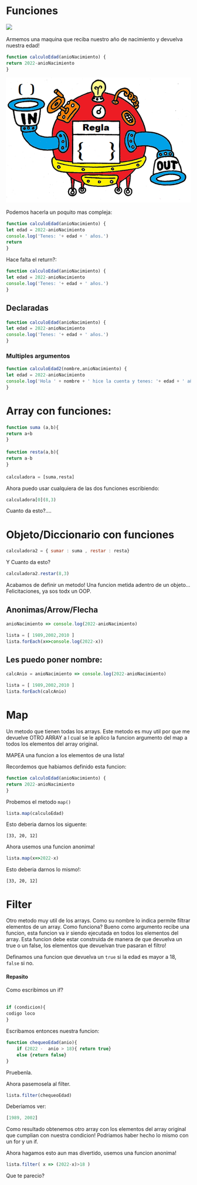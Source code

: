 # Funciones


<img src='https://scausey.github.io/assets/images/toasterFunctionDiagram.jpg' width=500>

Armemos una maquina que reciba nuestro año de nacimiento y devuelva nuestra edad!

```javascript
function calculoEdad(anioNacimiento) {
return 2022-anioNacimiento
}
```


![](https://github.com/carabedo/dw2/raw/main/M2/C3%20logica/f.png)




Podemos hacerla un poquito mas compleja:

```javascript
function calculoEdad(anioNacimiento) {
let edad = 2022-anioNacimiento
console.log('Tenes: '+ edad + ' años.')
return 
}
```

Hace falta el return?:

```javascript
function calculoEdad(anioNacimiento) {
let edad = 2022-anioNacimiento
console.log('Tenes: '+ edad + ' años.')
}
```


## Declaradas

```javascript
function calculoEdad(anioNacimiento) {
let edad = 2022-anioNacimiento
console.log('Tenes: '+ edad + ' años.')
}
```

### Multiples argumentos

```javascript
function calculoEdad2(nombre,anioNacimiento) {
let edad = 2022-anioNacimiento
console.log('Hola ' + nombre + ' hice la cuenta y tenes: '+ edad + ' años.')
}
```


# Array con funciones:

```js
function suma (a,b){
return a+b
}

function resta(a,b){
return a-b
}

calculadora = [suma,resta]
```

Ahora puedo usar cualquiera de las dos funciones escribiendo:

```js
calculadora[0](8,3)
```

Cuanto da esto?....

# Objeto/Diccionario con funciones

```js
calculadora2 = { sumar : suma , restar : resta}
```

Y Cuanto da esto?

```js
calculadora2.restar(8,3)
```

Acabamos de definir un metodo! Una funcion metida adentro de un objeto... Felicitaciones, ya sos todx un OOP.


## Anonimas/Arrow/Flecha


```javascript
anioNacimiento => console.log(2022-anioNacimiento)
```

```js
lista = [ 1989,2002,2010 ]
lista.forEach(x=>console.log(2022-x))
```

## Les puedo poner nombre:

```javascript
calcAnio = anioNacimiento => console.log(2022-anioNacimiento)
```

```js
lista = [ 1989,2002,2010 ]
lista.forEach(calcAnio)
```

# Map 

Un metodo que tienen todas los arrays. Este metodo es muy util por que me devuelve OTRO ARRAY a l cual se le aplico la funcion argumento del map a todos los elementos del array original.

MAPEA una funcion a los elementos de una lista!

Recordemos que habiamos definido esta funcion:

```js
function calculoEdad(anioNacimiento) {
return 2022-anioNacimiento
}
```
Probemos el metodo `map()`

```js
lista.map(calculoEdad)
```

Esto deberia darnos los siguente:

```
[33, 20, 12]
```

Ahora usemos una funcion anonima!

```js
lista.map(x=>2022-x)
```

Esto deberia darnos lo mismo!:

```
[33, 20, 12]
```

# Filter

Otro metodo muy util de los arrays. Como su nombre lo indica permite filtrar elementos de un array. Como funciona? Bueno como argumento recibe una funcion, esta funcion va ir siendo ejecutada en todos los elementos del array. Esta funcion debe estar construida de manera de que devuelva un true o un false, los elementos que devuelvan true pasaran el filtro!


Definamos una funcion que devuelva un `true` si la edad es mayor a 18, `false` si no.


#### Repasito

Como escribimos un if?

```js

if (condicion){
codigo loco
}
```

Escribamos entonces nuestra funcion:

```js
function chequeoEdad(anio){
    if (2022 -  anio > 18){ return true}
    else {return false}
}
```

Pruebenla.

Ahora pasemosela al filter.


```js
lista.filter(chequeoEdad)
```

Deberiamos ver:

```js
[1989, 2002]
```
Como resultado obtenemos otro array con los elementos del array original que cumplian con nuestra condicion! Podriamos haber hecho lo mismo con un for y un if.

Ahora hagamos esto aun mas divertido, usemos una funcion anonima!

```js
lista.filter( x => (2022-x)>18 )
```
Que te parecio?

